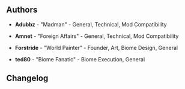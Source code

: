 ## Authors 

- **Adubbz** - "Madman" - General, Technical, Mod Compatibility

- **Amnet** - "Foreign Affairs" - General, Technical, Mod Compatibility

- **Forstride** - "World Painter" - Founder, Art, Biome Design, General

- **ted80** - "Biome Fanatic" - Biome Execution, General

## Changelog 

